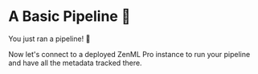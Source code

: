 # A Basic Pipeline 🌱

You just ran a pipeline! 🎉

Now let's connect to a deployed ZenML Pro instance to run your pipeline and have
all the metadata tracked there.
